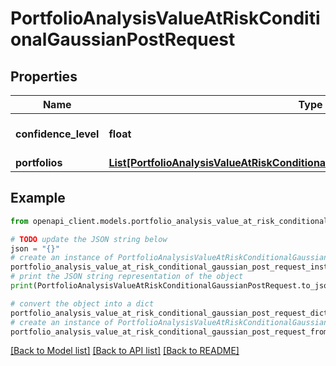 # PortfolioAnalysisValueAtRiskConditionalGaussianPostRequest


## Properties

Name | Type | Description | Notes
------------ | ------------- | ------------- | -------------
**confidence_level** | **float** | The confidence level | [optional] [default to 0.95]
**portfolios** | [**List[PortfolioAnalysisValueAtRiskConditionalGaussianPostRequestPortfoliosInner]**](PortfolioAnalysisValueAtRiskConditionalGaussianPostRequestPortfoliosInner.md) |  | 

## Example

```python
from openapi_client.models.portfolio_analysis_value_at_risk_conditional_gaussian_post_request import PortfolioAnalysisValueAtRiskConditionalGaussianPostRequest

# TODO update the JSON string below
json = "{}"
# create an instance of PortfolioAnalysisValueAtRiskConditionalGaussianPostRequest from a JSON string
portfolio_analysis_value_at_risk_conditional_gaussian_post_request_instance = PortfolioAnalysisValueAtRiskConditionalGaussianPostRequest.from_json(json)
# print the JSON string representation of the object
print(PortfolioAnalysisValueAtRiskConditionalGaussianPostRequest.to_json())

# convert the object into a dict
portfolio_analysis_value_at_risk_conditional_gaussian_post_request_dict = portfolio_analysis_value_at_risk_conditional_gaussian_post_request_instance.to_dict()
# create an instance of PortfolioAnalysisValueAtRiskConditionalGaussianPostRequest from a dict
portfolio_analysis_value_at_risk_conditional_gaussian_post_request_from_dict = PortfolioAnalysisValueAtRiskConditionalGaussianPostRequest.from_dict(portfolio_analysis_value_at_risk_conditional_gaussian_post_request_dict)
```
[[Back to Model list]](../README.md#documentation-for-models) [[Back to API list]](../README.md#documentation-for-api-endpoints) [[Back to README]](../README.md)


